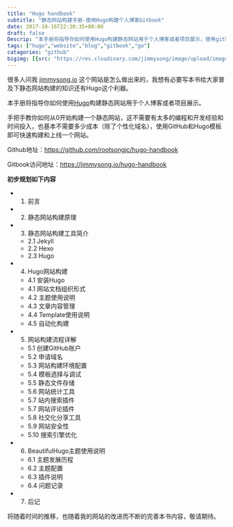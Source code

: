 ```yaml
---
title: "Hugo handbook"
subtitle: "静态网站构建手册-使用Hugo构建个人博客Gitbook"
date: 2017-10-16T22:30:35+08:00
draft: false
Descrip: "本手册将指导你如何使用Hugo构建静态网站用于个人博客或者项目展示，使用gitbook生成hugo handbook"
tags: ["hugo","website","blog","gitbook","go"]
catagories: "github"
bigimg: [{src: "https://res.cloudinary.com/jimmysong/image/upload/images/2017101501.jpg", desc: "杭州萧山机场快速路 Oct 15,2017"}]
---
```


很多人问我 [jimmysong.io](https://jimmysong.io) 这个网站是怎么做出来的，我想有必要写本书给大家普及下静态网站构建的知识还有Hugo这个利器。

本手册将指导你如何使用[Hugo](https://gohugo.io/)构建静态网站用于个人博客或者项目展示。

手把手教你如何从0开始构建一个静态网站，这不需要有太多的编程和开发经验和时间投入，也基本不需要多少成本（除了个性化域名），使用GitHub和Hugo模板即可快速构建和上线一个网站。

Github地址：<https://github.com/rootsongjc/hugo-handbook>

Gitbook访问地址：https://jimmysong.io/hugo-handbook

**初步规划如下内容**

- 1. 前言
- 2. 静态网站构建原理
- 3. 静态网站构建工具简介
  - 2.1 Jekyll
  - 2.2 Hexo
  - 2.3 Hugo
- 4. Hugo网站构建
  - 4.1 安装Hugo
  - 4.1 网站文档组织形式
  - 4.2 主题使用说明
  - 4.3 文章内容管理
  - 4.4 Template使用说明
  - 4.5 自动化构建
- 5. 网站构建流程详解
  - 5.1 创建GitHub账户
  - 5.2 申请域名
  - 5.3 网站构建环境配置
  - 5.4 模板选择与调试
  - 5.5 静态文件存储
  - 5.6 网站统计工具
  - 5.7 站内搜索插件
  - 5.7 网站评论插件
  - 5.8 社交化分享工具
  - 5.9 网站安全性
  - 5.10 搜索引擎优化
- 6. BeautifulHugo主题使用说明
  - 6.1 主题发展历程
  - 6.2 主题配置
  - 6.3 插件说明
  - 6.4 问题记录
- 7. 后记

将随着时间的推移，也随着我的网站的改进而不断的完善本书内容，敬请期待。